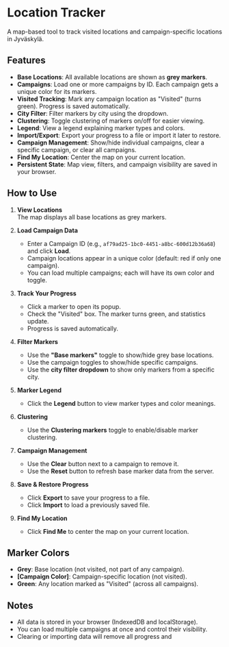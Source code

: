 # Location Tracker

A map-based tool to track visited locations and campaign-specific locations in Jyväskylä.

## Features

- **Base Locations**: All available locations are shown as **grey markers**.
- **Campaigns**: Load one or more campaigns by ID. Each campaign gets a unique color for its markers.
- **Visited Tracking**: Mark any campaign location as "Visited" (turns green). Progress is saved automatically.
- **City Filter**: Filter markers by city using the dropdown.
- **Clustering**: Toggle clustering of markers on/off for easier viewing.
- **Legend**: View a legend explaining marker types and colors.
- **Import/Export**: Export your progress to a file or import it later to restore.
- **Campaign Management**: Show/hide individual campaigns, clear a specific campaign, or clear all campaigns.
- **Find My Location**: Center the map on your current location.
- **Persistent State**: Map view, filters, and campaign visibility are saved in your browser.

## How to Use

1. **View Locations**  
   The map displays all base locations as grey markers.

2. **Load Campaign Data**  
   - Enter a Campaign ID (e.g., `af79ad25-1bc0-4451-a8bc-600d12b36a68`) and click **Load**.
   - Campaign locations appear in a unique color (default: red if only one campaign).
   - You can load multiple campaigns; each will have its own color and toggle.

3. **Track Your Progress**  
   - Click a marker to open its popup.
   - Check the "Visited" box. The marker turns green, and statistics update.
   - Progress is saved automatically.

4. **Filter Markers**  
   - Use the **"Base markers"** toggle to show/hide grey base locations.
   - Use the campaign toggles to show/hide specific campaigns.
   - Use the **city filter dropdown** to show only markers from a specific city.

5. **Marker Legend**  
   - Click the **Legend** button to view marker types and color meanings.

6. **Clustering**  
   - Use the **Clustering markers** toggle to enable/disable marker clustering.

7. **Campaign Management**  
   - Use the **Clear** button next to a campaign to remove it.
   - Use the **Reset** button to refresh base marker data from the server.

8. **Save & Restore Progress**  
   - Click **Export** to save your progress to a file.
   - Click **Import** to load a previously saved file.

9. **Find My Location**  
   - Click **Find Me** to center the map on your current location.

## Marker Colors

- **Grey**: Base location (not visited, not part of any campaign).
- **[Campaign Color]**: Campaign-specific location (not visited).
- **Green**: Any location marked as "Visited" (across all campaigns).

## Notes

- All data is stored in your browser (IndexedDB and localStorage).
- You can load multiple campaigns at once and control their visibility.
- Clearing or importing data will remove all progress and